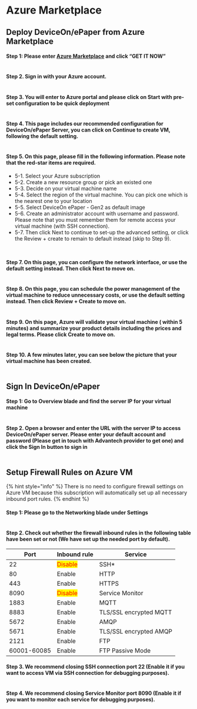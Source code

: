 # Azure Marketplace

## Deploy DeviceOn/ePaper from Azure Marketplace

#### Step 1: Please enter [Azure Marketplace](https://azuremarketplace.microsoft.com/en-us/marketplace/apps/advantech.deviceon\_epaper\_on\_ubuntu\_vm\_v1?tab=Overview) and click “GET IT NOW”

<figure><img src="../../.gitbook/assets/image (235).png" alt=""><figcaption></figcaption></figure>

#### Step 2. Sign in with your Azure account.

<figure><img src="../../.gitbook/assets/image (236).png" alt=""><figcaption></figcaption></figure>

#### Step 3. You will enter to Azure portal and please click on Start with pre-set configuration to be quick deployment

<figure><img src="../../.gitbook/assets/image (237).png" alt=""><figcaption></figcaption></figure>

#### Step 4. This page includes our recommended configuration for DeviceOn/ePaper Server, you can click on Continue to create VM, following the default setting.

<figure><img src="../../.gitbook/assets/image (238).png" alt=""><figcaption></figcaption></figure>

#### Step 5. On this page, please fill in the following information. Please note that the red-star items are required.

* 5-1. Select your Azure subscription
* 5-2. Create a new resource group or pick an existed one
* 5-3. Decide on your virtual machine name
* 5-4. Select the region of the virtual machine. You can pick one which is the nearest one to your location
* 5-5. Select DeviceOn ePaper - Gen2 as default image
* 5-6. Create an administrator account with username and password. Please note that you must remember them for remote access your virtual machine (with SSH connection).
* 5-7. Then click Next to continue to set-up the advanced setting, or click the Review + create to remain to default instead (skip to Step 9).

<figure><img src="../../.gitbook/assets/image (239).png" alt=""><figcaption></figcaption></figure>

<figure><img src="../../.gitbook/assets/image (240).png" alt=""><figcaption></figcaption></figure>

#### Step 7. On this page, you can configure the network interface, or use the default setting instead. Then click Next to move on.

<figure><img src="../../.gitbook/assets/image (241).png" alt=""><figcaption></figcaption></figure>

#### Step 8. On this page, you can schedule the power management of the virtual machine to reduce unnecessary costs, or use the default setting instead. Then click Review + Create to move on.

<figure><img src="../../.gitbook/assets/image (242).png" alt=""><figcaption></figcaption></figure>

#### Step 9. On this page, Azure will validate your virtual machine ( within 5 minutes) and summarize your product details including the prices and legal terms. Please click Create to move on.

<figure><img src="../../.gitbook/assets/image (243).png" alt=""><figcaption></figcaption></figure>

#### Step 10. A few minutes later, you can see below the picture that your virtual machine has been created.

<figure><img src="../../.gitbook/assets/image (244).png" alt=""><figcaption></figcaption></figure>

## Sign In DeviceOn/ePaper

#### Step 1: Go to Overview blade and find the server IP for your virtual machine

<figure><img src="../../.gitbook/assets/image (191).png" alt=""><figcaption></figcaption></figure>

#### Step 2. Open a browser and enter the URL with the server IP to access DeviceOn/ePaper server. Please enter your default account and password (Please get in touch with Advantech provider to get one) and click the Sign In button to sign in

<figure><img src="../../.gitbook/assets/image (192).png" alt=""><figcaption></figcaption></figure>

## Setup Firewall Rules on Azure VM

{% hint style="info" %}
There is no need to configure firewall settings on Azure VM because this subscription will automatically set up all necessary inbound port rules.&#x20;
{% endhint %}

#### Step 1: Please go to the Networking blade under Settings

<figure><img src="../../.gitbook/assets/image (245).png" alt=""><figcaption></figcaption></figure>

#### Step 2. Check out whether the firewall inbound rules in the following table have been set or not (We have set up the needed port by default).

| Port        | Inbound rule                            | Service                |
| ----------- | --------------------------------------- | ---------------------- |
| 22          | <mark style="color:red;">Disable</mark> | SSH\*                  |
| 80          | Enable                                  | HTTP                   |
| 443         | Enable                                  | HTTPS                  |
| 8090        | <mark style="color:red;">Disable</mark> | Service Monitor        |
| 1883        | Enable                                  | MQTT                   |
| 8883        | Enable                                  | TLS/SSL encrypted MQTT |
| 5672        | Enable                                  | AMQP                   |
| 5671        | Enable                                  | TLS/SSL encrypted AMQP |
| 2121        | Enable                                  | FTP                    |
| 60001-60085 | Enable                                  | FTP Passive Mode       |

#### Step 3. We recommend closing SSH connection port 22 (Enable it if you want to access VM via SSH connection for debugging purposes).

<figure><img src="../../.gitbook/assets/image (189).png" alt=""><figcaption></figcaption></figure>

#### Step 4. We recommend closing Service Monitor port 8090 (Enable it if you want to monitor each service for debugging purposes).

<figure><img src="../../.gitbook/assets/image (190).png" alt=""><figcaption></figcaption></figure>
